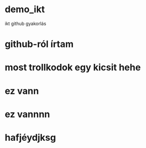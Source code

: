 # demo_ikt
ikt github gyakorlás
# github-ról írtam
# most trollkodok egy kicsit hehe
# ez vann
# ez vannnn
# hafjéydjksg
